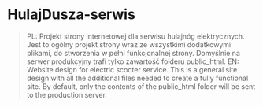# HulajDusza-serwis
>PL: Projekt strony internetowej dla serwisu hulajnóg elektrycznych.
Jest to ogólny projekt strony wraz ze wszystkimi dodatkowymi plikami, do stworzenia w pełni funkcjonalnej strony. Domyślnie na serwer produkcyjny trafi tylko zawartość folderu public_html.
>EN: Website design for electric scooter service.
This is a general site design with all the additional files needed to create a fully functional site. By default, only the contents of the public_html folder will be sent to the production server.
